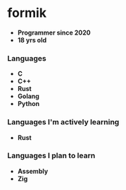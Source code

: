 # formik



- **Programmer since 2020**
- **18 yrs old**


### Languages

- **C**
- **C++**
- **Rust**
- **Golang**
- **Python**


### Languages I'm actively learning

- **Rust**

### Languages I plan to learn

- **Assembly**
- **Zig**



